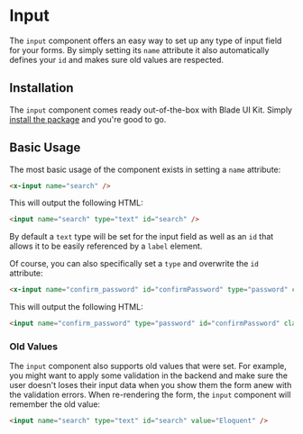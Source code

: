 # Input

The `input` component offers an easy way to set up any type of input field for your forms. By simply setting its `name` attribute it also automatically defines your `id` and makes sure old values are respected.

## Installation

The `input` component comes ready out-of-the-box with Blade UI Kit. Simply [install the package](/docs/{{version}}/installation) and you're good to go.

## Basic Usage

The most basic usage of the component exists in setting a `name` attribute:

```html
<x-input name="search" />
```

This will output the following HTML:

```html
<input name="search" type="text" id="search" />
```

By default a `text` type will be set for the input field as well as an `id` that allows it to be easily referenced by a `label` element.

Of course, you can also specifically set a `type` and overwrite the `id` attribute:

```html
<x-input name="confirm_password" id="confirmPassword" type="password" class="p-4" />
```

This will output the following HTML:

```html
<input name="confirm_password" type="password" id="confirmPassword" class="p-4" />
```

### Old Values

The `input` component also supports old values that were set. For example, you might want to apply some validation in the backend and make sure the user doesn't loses their input data when you show them the form anew with the validation errors. When re-rendering the form, the `input` component will remember the old value:

```html
<input name="search" type="text" id="search" value="Eloquent" />
```
